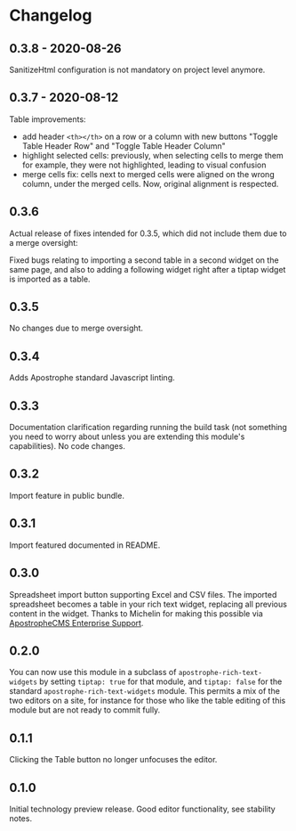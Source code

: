 # Changelog

## 0.3.8 - 2020-08-26

SanitizeHtml configuration is not mandatory on project level anymore.

## 0.3.7 - 2020-08-12

Table improvements:
- add header `<th></th>` on a row or a column with new buttons "Toggle Table Header Row" and "Toggle Table Header Column"
- highlight selected cells: previously, when selecting cells to merge them for example, they were not highlighted, leading to visual confusion
- merge cells fix: cells next to merged cells were aligned on the wrong column, under the merged cells. Now, original alignment is respected.

## 0.3.6

Actual release of fixes intended for 0.3.5, which did not include them due to a merge oversight:

Fixed bugs relating to importing a second table in a second widget on the same page, and also to adding a following widget right after a tiptap widget is imported as a table.

## 0.3.5

No changes due to merge oversight.

## 0.3.4

Adds Apostrophe standard Javascript linting.

## 0.3.3

Documentation clarification regarding running the build task (not something you need to worry about unless you are extending this module's capabilities). No code changes.

## 0.3.2

Import feature in public bundle.

## 0.3.1

Import featured documented in README.

## 0.3.0

Spreadsheet import button supporting Excel and CSV files. The imported spreadsheet becomes a table in your rich text widget, replacing all previous content in the widget. Thanks to Michelin for making this possible via [ApostropheCMS Enterprise Support](https://apostrophecms.com/support/enterprise-support).

## 0.2.0

You can now use this module in a subclass of `apostrophe-rich-text-widgets` by setting `tiptap: true` for that module, and `tiptap: false` for the standard `apostrophe-rich-text-widgets` module. This permits a mix of the two editors on a site, for instance for those who like the table editing of this module but are not ready to commit fully.

## 0.1.1

Clicking the Table button no longer unfocuses the editor.

## 0.1.0

Initial technology preview release. Good editor functionality, see stability notes.

